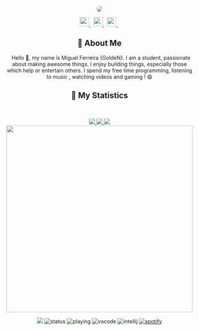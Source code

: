 <div align = "center">

<p align="center">
    <a href="#">
       <img src="https://i.ibb.co/F33nhmK/Youtube-Banner-1.png" style="border-radius: 20px">
    </a>
</p>
<p align="center">
    <a href="https://www.linkedin.com/in/miguel2k1/">
        <img src="./assets/icons/header/website.svg" width="25px" />
    </a>
    &nbsp;
    <a href="#">
        <img src="./assets/icons/header/github.svg" width="25px" />
    </a>
    &nbsp;
    <a href="#">
        <img src="./assets/icons/header/github.svg" width="25px" />
    </a>
    &nbsp;
</p>



## :bust_in_silhouette: About Me
&nbsp;
Hello 👋, my name is Miguel Ferreira {GoldeN}. I am a student, passionate about making awesome things. I enjoy building things, especially those which help or entertain others. I spend my free time programming, listening to music , watching videos and gaming ! 😄

## 🔖 My Statistics
&nbsp;
<p align="center">
    <a href="https://github.com/Goldenroot/">
        <img src="https://github-readme-stats.vercel.app/api?username=Goldenroot&hide=issues,prs&count_private=true&show_owner=true&show_icons=true&bg_color=0d1117&title_color=ffffff&text_color=ffffff&icon_color=db1cff&hide_border=true/" />
    </a>
    <a href="https://github.com/Goldenroot/">
        <img src="https://github-readme-stats.vercel.app/api/top-langs/?username=Goldenroot&layout=compact&count_private=true&langs_count=8&card_width=445&bg_color=0d1117&title_color=ffffff&text_color=ffffff&icon_color=db1cff&hide_border=true/" />
    </a>
    <a href="https://github.com/Goldenroot/">
        <img src="https://github-readme-streak-stats.herokuapp.com?user=Goldenroot&hide_border=true&background=0D1117&currStreakLabel=FFFFFF&sideLabels=FFFFFF&currStreakNum=FFFFFF&dates=FFFFFF&sideNums=FFFFFF&fire=db1cff&ring=db1cff&stroke=FFFFFFFF)](https://git.io/streak-stats" />
    </a>
        <a href="https://open.spotify.com/user/zrei8evwinfjy9d27fjon68hh?si=eed83da070104091">
        <img src="https://spotify-github-profile.vercel.app/api/view?uid=37i9dQZF1DWXRqgorJj26U&cover_image=true&theme=novatorem" width="500px"/>
    </a>
</p>

![](https://komarev.com/ghpvc/?username=Goldenroot&style=flat-square)
![status](https://dev.discordprofiles.me/badge/status/594853883742912512?style=flat-square)
![playing](https://dev.discordprofiles.me/badge/playing/594853883742912512?style=flat-square)
![vscode](https://dev.discordprofiles.me/badge/vscode/594853883742912512?style=flat-square)
![intellij](https://dev.discordprofiles.me/badge/intellij/594853883742912512?style=flat-square)
[![spotify](https://dev.discordprofiles.me/badge/spotify/594853883742912512?style=flat-square)](https://dev.discordprofiles.me/openspotify/594853883742912512?style=flat-square)
    
</div>
